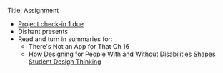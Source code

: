 Title: Assignment

- [Project check-in 1 due](project_group.html#mid-project-check-ins)
- Dishant presents
- Read and turn in summaries for:
	- There's Not an App for That Ch 16
	- [How Designing for People With and Without Disabilities Shapes
		Student Design
		Thinking](https://dl.acm.org/citation.cfm?id=2982158)
